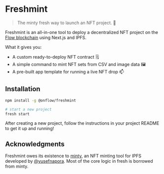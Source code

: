 # Freshmint

> The minty fresh way to launch an NFT project. :leaves: 

Freshmint is an all-in-one tool to deploy a decentralized NFT project on the [Flow blockchain](https://www.onflow.org/) using Next.js and IPFS.

What it gives you:

- A custom ready-to-deploy NFT contract 🗒️
- A simple command to mint NFT sets from CSV and image data 🖼️
- A pre-built app template for running a live NFT drop 📫

## Installation

```sh
npm install -g @onflow/freshmint

# start a new project
fresh start
```

After creating a new project, 
follow the instructions in your project README to get it up and running!

## Acknowledgments

Freshmint owes its existence to [minty](https://github.com/yusefnapora/minty),
an NFT minting tool for IPFS developed by [@yusefnapora](https://github.com/yusefnapora). 
Most of the core logic in fresh is borrowed from minty.
